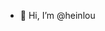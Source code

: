 - 👋 Hi, I’m @heinlou
<!---
heinlou/heinlou is a ✨ special ✨ repository because its `README.md` (this file) appears on your GitHub profile.
You can click the Preview link to take a look at your changes.
--->
